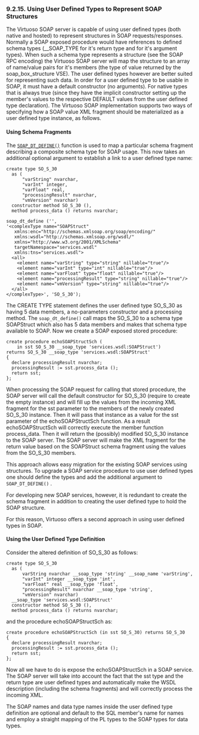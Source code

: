 <div id="udtrepressentsoapstruct" class="section">

<div class="titlepage">

<div>

<div>

### 9.2.15. Using User Defined Types to Represent SOAP Structures

</div>

</div>

</div>

The Virtuoso SOAP server is capable of using user defined types (both
native and hosted) to represent structures in SOAP requests/responses.
Normally a SOAP exposed procedure would have references to defined
schema types (\_\_SOAP_TYPE for it's return type and for it's argument
types). When such a schema type represents a structure (see the SOAP RPC
encoding) the Virtuoso SOAP server will map the structure to an array of
name/value pairs for it's members (the type of value returned by the
soap_box_structure VSE). The user defined types however are better
suited for representing such data. In order for a user defined type to
be usable in SOAP, it must have a default constructor (no arguments).
For native types that is always true (since they have the implicit
constructor setting up the member's values to the respective DEFAULT
values from the user defined type declaration). The Virtuoso SOAP
implementation supports two ways of specifying how a SOAP value XML
fragment should be materialized as a user defined type instance, as
follows.

<div id="udtsoapuseschemafrag" class="section">

<div class="titlepage">

<div>

<div>

#### Using Schema Fragments

</div>

</div>

</div>

The <a href="fn_soap_dt_define.html" class="link"
title="soap_dt_define"><code
class="function">SOAP_DT_DEFINE()</code></a> function is used to map a
particular schema fragment describing a composite schema type for SOAP
usage. This now takes an additional optional argument to establish a
link to a user defined type name:

``` programlisting
create type SO_S_30
  as (
      "varString" nvarchar,
      "varInt" integer,
      "varFloat" real,
      "processingResult" nvarchar,
      "vmVersion" nvarchar)
  constructor method SO_S_30 (),
  method process_data () returns nvarchar;

soap_dt_define ('',
'<complexType name="SOAPStruct"
   xmlns:enc="http://schemas.xmlsoap.org/soap/encoding/"
   xmlns:wsdl="http://schemas.xmlsoap.org/wsdl/"
   xmlns="http://www.w3.org/2001/XMLSchema"
   targetNamespace="services.wsdl"
   xmlns:tns="services.wsdl">
  <all>
    <element name="varString" type="string" nillable="true"/>
    <element name="varInt" type="int" nillable="true"/>
    <element name="varFloat" type="float" nillable="true"/>
    <element name="processingResult" type="string" nillable="true"/>
    <element name="vmVersion" type="string" nillable="true"/>
  </all>
</complexType>', 'SO_S_30');
```

The CREATE TYPE statement defines the user defined type SO_S_30 as
having 5 data members, a no-parameters constructor and a processing
method. The `soap_dt_define()` call maps the SO_S_30 to a schema type
SOAPStruct which also has 5 data members and makes that schema type
available to SOAP. Now we create a SOAP exposed stored procedure:

``` programlisting
create procedure echoSOAPStructSch (
    in sst SO_S_30 __soap_type 'services.wsdl:SOAPStruct')
returns SO_S_30 __soap_type 'services.wsdl:SOAPStruct'
{
  declare processingResult nvarchar;
  processingResult := sst.process_data ();
  return sst;
};
```

When processing the SOAP request for calling that stored procedure, the
SOAP server will call the default constructor for SO_S_30 (require to
create the empty instance) and will fill up the values from the incoming
XML fragment for the sst parameter to the members of the newly created
SO_S_30 instance. Then it will pass that instance as a value for the sst
parameter of the echoSOAPStructSch function. As a result
echoSOAPStructSch will correctly execute the member function
process_data. Then it will return the (possibly) modified SO_S_30
instance to the SOAP server. The SOAP server will make the XML fragment
for the return value based on the SOAPStruct schema fragment using the
values from the SO_S_30 members.

This approach allows easy migration for the existing SOAP services using
structures. To upgrade a SOAP service procedure to use user defined
types one should define the types and add the additional argument to
`SOAP_DT_DEFINE()` .

For developing new SOAP services, however, it is redundant to create the
schema fragment in addition to creating the user defined type to hold
the SOAP structure.

For this reason, Virtuoso offers a second approach in using user defined
types in SOAP.

</div>

<div id="udtsoapudt" class="section">

<div class="titlepage">

<div>

<div>

#### Using the User Defined Type Definition

</div>

</div>

</div>

Consider the altered definition of SO_S_30 as follows:

``` programlisting
create type SO_S_30
  as (
      varString nvarchar __soap_type 'string' __soap_name 'varString',
      "varInt" integer __soap_type 'int',
      "varFloat" real __soap_type 'float',
      "processingResult" nvarchar __soap_type 'string',
      "vmVersion" nvarchar)
  __soap_type 'services.wsdl:SOAPStruct'
  constructor method SO_S_30 (),
  method process_data () returns nvarchar;
```

and the procedure echoSOAPStructSch as:

``` programlisting
create procedure echoSOAPStructSch (in sst SO_S_30) returns SO_S_30
{
  declare processingResult nvarchar;
  processingResult := sst.process_data ();
  return sst;
};
```

Now all we have to do is expose the echoSOAPStructSch in a SOAP service.
The SOAP server will take into account the fact that the sst type and
the return type are user defined types and automatically make the WSDL
description (including the schema fragments) and will correctly process
the incoming XML.

The SOAP names and data type names inside the user defined type
definition are optional and default to the SQL member's name for names
and employ a straight mapping of the PL types to the SOAP types for data
types.

</div>

</div>
